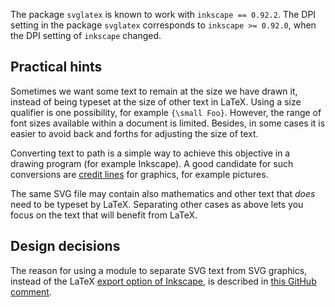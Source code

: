 The package `svglatex` is known to work with `inkscape == 0.92.2`.
The DPI setting in the package `svglatex` corresponds to `inkscape >= 0.92.0`,
when the DPI setting of `inkscape` changed.


## Practical hints

Sometimes we want some text to remain at the size we have drawn it,
instead of being typeset at the size of other text in LaTeX.
Using a size qualifier is one possibility, for example `{\small Foo}`.
However, the range of font sizes available within a document is limited.
Besides, in some cases it is easier to avoid back and forths for adjusting
the size of text.

Converting text to path is a simple way to achieve this objective in
a drawing program (for example Inkscape). A good candidate for such
conversions are [credit lines](
    https://en.wikipedia.org/wiki/Attribution_(copyright))
for graphics, for example pictures.

The same SVG file may contain also mathematics and other text that *does*
need to be typeset by LaTeX. Separating other cases as above lets you
focus on the text that will benefit from LaTeX.


## Design decisions

The reason for using a module to separate SVG text from SVG graphics,
instead of the LaTeX [export option of Inkscape](
    https://www.ctan.org/tex-archive/info/svg-inkscape?lang=en),
is described in [this GitHub comment](
    https://github.com/johnyf/inkscape/issues/1#issuecomment-290514835).
